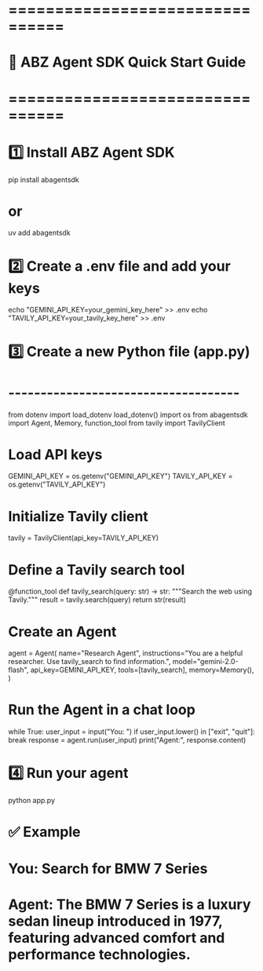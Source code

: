 # ================================
# 🚀 ABZ Agent SDK Quick Start Guide
# ================================

# 1️⃣ Install ABZ Agent SDK
pip install abagentsdk
# or
uv add abagentsdk

# 2️⃣ Create a .env file and add your keys
echo "GEMINI_API_KEY=your_gemini_key_here" >> .env
echo "TAVILY_API_KEY=your_tavily_key_here" >> .env

# 3️⃣ Create a new Python file (app.py)
# ------------------------------------
from dotenv import load_dotenv
load_dotenv()
import os
from abagentsdk import Agent, Memory, function_tool
from tavily import TavilyClient

# Load API keys
GEMINI_API_KEY = os.getenv("GEMINI_API_KEY")
TAVILY_API_KEY = os.getenv("TAVILY_API_KEY")

# Initialize Tavily client
tavily = TavilyClient(api_key=TAVILY_API_KEY)

# Define a Tavily search tool
@function_tool
def tavily_search(query: str) -> str:
    """Search the web using Tavily."""
    result = tavily.search(query)
    return str(result)

# Create an Agent
agent = Agent(
    name="Research Agent",
    instructions="You are a helpful researcher. Use tavily_search to find information.",
    model="gemini-2.0-flash",
    api_key=GEMINI_API_KEY,
    tools=[tavily_search],
    memory=Memory(),
)

# Run the Agent in a chat loop
while True:
    user_input = input("You: ")
    if user_input.lower() in ["exit", "quit"]:
        break
    response = agent.run(user_input)
    print("Agent:", response.content)

# 4️⃣ Run your agent
python app.py

# ✅ Example
# You: Search for BMW 7 Series
# Agent: The BMW 7 Series is a luxury sedan lineup introduced in 1977, featuring advanced comfort and performance technologies.
